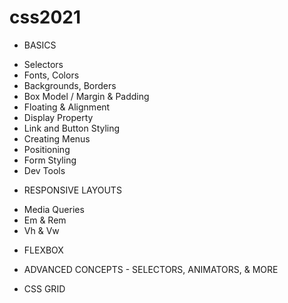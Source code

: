 # css2021

- BASICS

* Selectors
* Fonts, Colors
* Backgrounds, Borders
* Box Model / Margin & Padding
* Floating & Alignment
* Display Property
* Link and Button Styling
* Creating Menus
* Positioning
* Form Styling
* Dev Tools

- RESPONSIVE LAYOUTS

* Media Queries
* Em & Rem
* Vh & Vw

- FLEXBOX

- ADVANCED CONCEPTS - SELECTORS, ANIMATORS, & MORE

- CSS GRID
